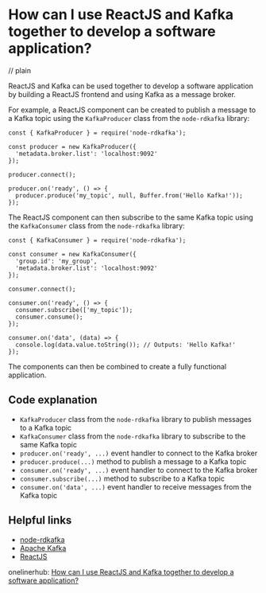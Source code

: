 # How can I use ReactJS and Kafka together to develop a software application?
// plain

ReactJS and Kafka can be used together to develop a software application by building a ReactJS frontend and using Kafka as a message broker.

For example, a ReactJS component can be created to publish a message to a Kafka topic using the `KafkaProducer` class from the `node-rdkafka` library:

```
const { KafkaProducer } = require('node-rdkafka');

const producer = new KafkaProducer({
  'metadata.broker.list': 'localhost:9092'
});

producer.connect();

producer.on('ready', () => {
  producer.produce('my_topic', null, Buffer.from('Hello Kafka!'));
});
```

The ReactJS component can then subscribe to the same Kafka topic using the `KafkaConsumer` class from the `node-rdkafka` library:

```
const { KafkaConsumer } = require('node-rdkafka');

const consumer = new KafkaConsumer({
  'group.id': 'my_group',
  'metadata.broker.list': 'localhost:9092'
});

consumer.connect();

consumer.on('ready', () => {
  consumer.subscribe(['my_topic']);
  consumer.consume();
});

consumer.on('data', (data) => {
  console.log(data.value.toString()); // Outputs: 'Hello Kafka!'
});
```

The components can then be combined to create a fully functional application.

## Code explanation

- `KafkaProducer` class from the `node-rdkafka` library to publish messages to a Kafka topic
- `KafkaConsumer` class from the `node-rdkafka` library to subscribe to the same Kafka topic
- `producer.on('ready', ...)` event handler to connect to the Kafka broker
- `producer.produce(...)` method to publish a message to a Kafka topic
- `consumer.on('ready', ...)` event handler to connect to the Kafka broker
- `consumer.subscribe(...)` method to subscribe to a Kafka topic
- `consumer.on('data', ...)` event handler to receive messages from the Kafka topic

## Helpful links
- [node-rdkafka](https://github.com/Blizzard/node-rdkafka)
- [Apache Kafka](https://kafka.apache.org/)
- [ReactJS](https://reactjs.org/)

onelinerhub: [How can I use ReactJS and Kafka together to develop a software application?](https://onelinerhub.com/reactjs/how-can-i-use-reactjs-and-kafka-together-to-develop-a-software-application)
